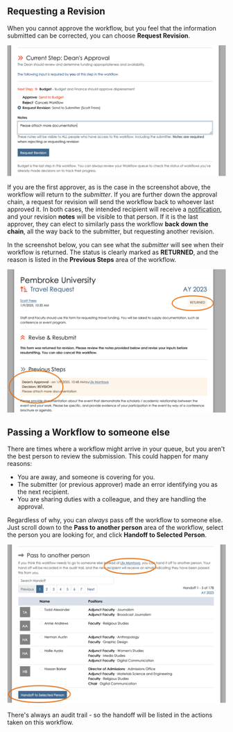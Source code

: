 

## Requesting a Revision
When you cannot approve the workflow, but you feel that the information submitted can be corrected, you can choose **Request Revision**.  

<img style='width:600px' src='../images/workflow-revision-resubmit.png'/>

If you are the first approver, as is the case in the screenshot above, the workflow will return to the *submitter*.  If you are further down the approval chain, a request for revision will send the workflow back to whoever last approved it.  In both cases, the intended recipient will receive a [notification](./workflow-notifications.md), and your revision **notes** will be visible to that person.  If it is the last approver, they can elect to similarly pass the workflow **back down the chain**, all the way back to the submitter, but requesting another revision.

In the screenshot below, you can see what the *submitter* will see when their workflow is returned.  The status is clearly marked as **RETURNED**, and the reason is listed in the **Previous Steps** area of the workflow.

<img style='width:600px' src='../images/workflow-revision-returned.png'/>

## Passing a Workflow to someone else
There are times where a workflow might arrive in your queue, but you aren't the best person to review the submission.  This could happen for many reasons:

- You are away, and someone is covering for you.
- The submitter (or previous approver) made an error identifying you as the next recipient.
- You are sharing duties with a colleague, and they are handling the approval.

Regardless of why, you can *always* pass off the workflow to someone else.  Just scroll down to the **Pass to another person** area of the workflow, select the person you are looking for, and click **Handoff to Selected Person**.

<img style='width:600px' src='../images/workflow-handoff.png'/>

There's always an audit trail - so the handoff will be listed in the actions taken on this workflow.  